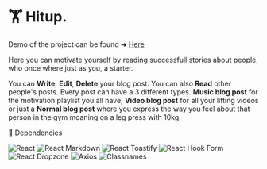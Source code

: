 

# 🏋️ Hitup.

 Demo of the project can be found ➜ [Here](https://thebookcase.herokuapp.com/ "Digital Ocean deployment")
 
 Here you can motivate yourself by reading successfull stories about people, who once where just as you, a starter.

 You can **Write**, **Edit**, **Delete** your blog post. You can also  **Read** other people's posts. Every post can have
 a 3 different types. **Music blog post** for the motivation playlist you all have, **Video blog post** for all your
 lifting videos or just a **Normal  blog post** where you express the way you feel about that person in the gym moaning on
 a leg press with 10kg.

 🔨 Dependencies

 ![React](https://img.shields.io/badge/React-17.0.2-blue)
 ![React Markdown](https://img.shields.io/badge/react--markdown-7.1.0-blue)
 ![React Toastify](https://img.shields.io/badge/react--toastify-8.1.0-blue)
 ![React Hook Form](https://img.shields.io/badge/react--hook--form-8.20.5-blue)
 ![React Dropzone](https://img.shields.io/badge/react--dropzone-11.4.2-blue)
 ![Axios](https://img.shields.io/badge/Axios-0.24-blue)
 ![Classnames](https://img.shields.io/badge/classnames-2.3.1-blue)

 